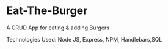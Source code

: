 # Eat-The-Burger
A CRUD App for eating & adding Burgers

Technologies Used: Node JS, Express, NPM, Handlebars,SQL
